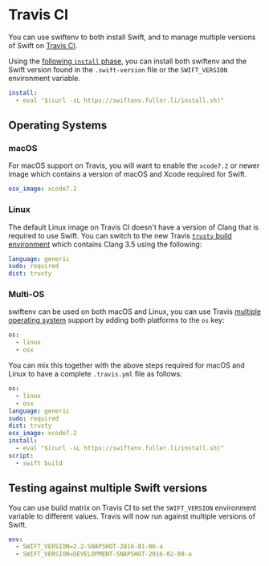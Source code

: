 # Travis CI

You can use swiftenv to both install Swift, and to manage multiple
versions of Swift on [Travis CI](https://travis-ci.com/).

Using the [following `install` phase](https://swiftenv.fuller.li/install.sh), you can install both swiftenv and the
Swift version found in the `.swift-version` file or the `SWIFT_VERSION`
environment variable.

```yaml
install:
  - eval "$(curl -sL https://swiftenv.fuller.li/install.sh)"
```

## Operating Systems

### macOS

For macOS support on Travis, you will want to enable the `xcode7.2` or
newer image which contains a version of macOS and Xcode required for Swift.

```yaml
osx_image: xcode7.2
```

### Linux

The default Linux image on Travis CI doesn't have a version of Clang that
is required to use Swift. You can switch to the new Travis
[`trusty` build environment](https://docs.travis-ci.com/user/trusty-ci-environment/)
which contains Clang 3.5 using the following:

```yaml
language: generic
sudo: required
dist: trusty
```

### Multi-OS

swiftenv can be used on both macOS and Linux, you can use Travis
[multiple operating system](https://docs.travis-ci.com/user/multi-os/)
support by adding both platforms to the `os` key:

```yaml
os:
  - linux
  - osx
```

You can mix this together with the above steps required for macOS and
Linux to have a complete `.travis.yml` file as follows:

```yaml
os:
  - linux
  - osx
language: generic
sudo: required
dist: trusty
osx_image: xcode7.2
install:
  - eval "$(curl -sL https://swiftenv.fuller.li/install.sh)"
script:
  - swift build
```

## Testing against multiple Swift versions

You can use build matrix on Travis CI to set the `SWIFT_VERSION` environment
variable to different values. Travis will now run against multiple
versions of Swift.

```yaml
env:
  - SWIFT_VERSION=2.2-SNAPSHOT-2016-01-06-a
  - SWIFT_VERSION=DEVELOPMENT-SNAPSHOT-2016-02-08-a
```
